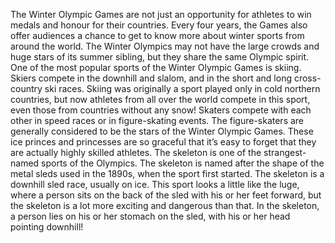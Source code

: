 The Winter Olympic Games are not just an opportunity for athletes to win medals and honour for their countries. Every four years, the Games also offer audiences a chance to get to know more about winter sports from around the world. The Winter Olympics may not have the large crowds and huge stars of its summer sibling, but they share the same Olympic spirit.
One of the most popular sports of the Winter Olympic Games is skiing. Skiers compete in the downhill and slalom, and in the short and long cross-country ski races. Skiing was originally a sport played only in cold northern countries, but now athletes from all over the world compete in this sport, even those from countries without any snow!
Skaters compete with each other in speed races or in figure-skating events. The figure-skaters are generally considered to be the stars of the Winter Olympic Games.
These ice princes and princesses are so graceful that it’s easy to forget that they are actually highly skilled athletes.
The skeleton is one of the strangest- named sports of the Olympics. The skeleton is named after the shape of the metal sleds used in the 1890s, when the sport first started. The skeleton is a downhill sled race, usually on ice. This sport looks a little like the luge, where a person sits on the back of the sled with his or her feet forward, but the skeleton is a lot more exciting and dangerous than that. In the skeleton, a person lies on his or her stomach on the sled, with his or her head pointing downhill!